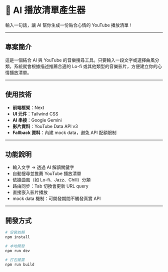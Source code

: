 # 🎵 AI 播放清單產生器

輸入一句話，讓 AI 幫你生成一份貼合心情的 YouTube 播放清單！

---

## 專案簡介

這是一個結合 AI 與 YouTube 的音樂搜尋工具。只要輸入一段文字或選擇曲風分類，系統就會根據描述推薦合適的 Lo-fi 或其他類型的音樂影片，方便建立你的心情播放清單。

---

## 使用技術

- **前端框架**：Next
- **UI 元件**：Tailwind CSS
- **AI 串接**：Google Gemini
- **影片資料**：YouTube Data API v3
- **Fallback 資料**：內建 mock data，避免 API 配額限制

---

## 功能說明

- 輸入文字 → 透過 AI 解讀關鍵字
- 自動搜尋並推薦 YouTube 播放清單
- 依據曲風（如 Lo-fi、Jazz、Chill）分類
- 路由同步：Tab 切換會更新 URL query
- 直接嵌入影片播放
- mock data 機制：可開發期間不觸發真實 API

---

## 開發方式

```bash
# 安裝依賴
npm install

# 本地開發
npm run dev

# 打包建置
npm run build
